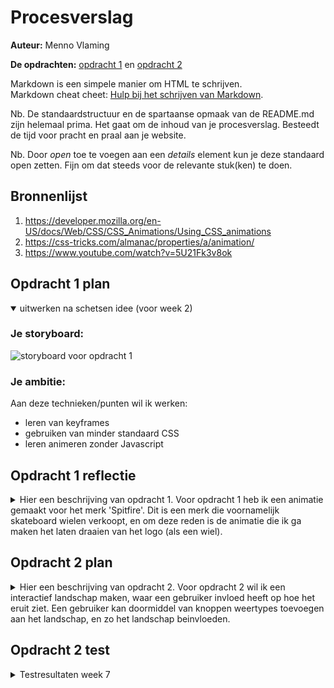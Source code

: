 # Procesverslag
**Auteur:** Menno Vlaming

**De opdrachten:** [opdracht 1](opdracht1/index.html) en [opdracht 2](opdracht2/index.html)


Markdown is een simpele manier om HTML te schrijven.  
Markdown cheat cheet: [Hulp bij het schrijven van Markdown](https://github.com/adam-p/markdown-here/wiki/Markdown-Cheatsheet).

Nb. De standaardstructuur en de spartaanse opmaak van de README.md zijn helemaal prima. Het gaat om de inhoud van je procesverslag. Besteedt de tijd voor pracht en praal aan je website.

Nb. Door *open* toe te voegen aan een *details* element kun je deze standaard open zetten. Fijn om dat steeds voor de relevante stuk(ken) te doen.



## Bronnenlijst
  1. https://developer.mozilla.org/en-US/docs/Web/CSS/CSS_Animations/Using_CSS_animations
  2. https://css-tricks.com/almanac/properties/a/animation/
  3. https://www.youtube.com/watch?v=5U21Fk3v8ok



## Opdracht 1 plan

<details open>
  <summary>uitwerken na schetsen idee (voor week 2)</summary>


  ### Je storyboard:
  <img src="readme-images/schets.png" width="375px" alt="storyboard voor opdracht 1">


  ### Je ambitie: 
  Aan deze technieken/punten wil ik werken:
  - leren van keyframes
  - gebruiken van minder standaard CSS 
  - leren animeren zonder Javascript
 
</details>



## Opdracht 1 reflectie

<details>
  <summary>Hier een beschrijving van opdracht 1. 
  Voor opdracht 1 heb ik een animatie gemaakt voor het merk 'Spitfire'. 
  Dit is een merk die voornamelijk skateboard wielen verkoopt, 
  en om deze reden is de animatie die ik ga maken het laten draaien van het logo (als een wiel).</summary>


  ### Je uitkomst - karakteristiek screenshot(s):
  <img src="readme-images/spitfirea.png" width="375px" alt="uitomst opdracht 1">


  ### Dit ging goed/Heb ik geleerd: 
  Wat ik heb geleerd, is het gebruik maken van een ::after atribute, hiermee heb ik de cirkel gemaakt.

  Wat ik ook heb geleerd is het animeren doormiddel van alleen CSS, het gebruik van keyframes en animations, 
  en het gebruik van font-face voor fonts, dit had ik alle 3 nog nooit gedaan.

  Ook heb ik nog nooit eerder gebruik gemaakt van CSS variabelen en de dark mode optie gebruikt voor andere styling.

  <img src="readme-images/spitfirelight.png" width="375px" alt="dark/light mode">


  ### Dit was lastig/Is niet gelukt:
  Wat ik nog toe had willen voegen, dat helaas niet gelukt is, is dat ik de ::after, dus het 'wiel', wou laten
  draaien om zo nog meer het draaiende wiel effect te geven.

</details>



## Opdracht 2 plan

<details>
  <summary>Hier een beschrijving van opdracht 2.
  Voor opdracht 2 wil ik een interactief landschap maken, waar een gebruiker invloed heeft op hoe het eruit ziet.
  Een gebruiker kan doormiddel van knoppen weertypes toevoegen aan het landschap, en zo het landschap beinvloeden. </summary>


  ### Je ontwerp:
  <img src="readme-images/concept.png" width="375px" alt="ontwerp opdracht 2">


  ### Je ambitie: 
  Aan deze technieken/punten wil ik werken:
  - Met javascript images veranderen (DOM manipulatie).
  - Met javascript css klassen toevoegen. 
  - CSS filters gebruiken/ animaties maken
</details>



## Opdracht 2 test

<details>
  <summary>Testresultaten week 7</summary>

  Ik heb tijdens het testen 5 bevindingen gevonden waar nog aan gewerkt moet worden. 



  ### Bevinding 1:
  De styling van het product was nog niet in orde, er was nog niet genoeg gedaan aan styling omdat ik eerst de functionaliteiten in orde wou hebben.

  #### oplossing:
  Ik ga na het helemaal uitwerken van de functies, de CSS maken. Tot nu toe was alleen de styling uitgewerkt die noodzakelijk was voor de functies.

  ### Bevinding 2:
  Er ontbreekt nog een nachtmodus waar de CSS anders is als de gebruiker zijn laptop in dark mode staat.

  #### oplossing:
  Dit was ik vergeten te doen, na aanleiding hiervan heb ik een dark modus gemaakt.
  
  <img src="readme-images/nightmode.png" width="375px" alt="dark mode">

  
  ### Bevinding 3:  
  Tijdens het testen kwam ik erachter dat de styling van de images ook op de images van de button gaat, dit is niet de bedoeling en ziet er slordig uit. 

  #### oplossing:
  Dit is opgelost met het gebruiken van een :not selector, hier zorg je ervoor dat hij een specifiek element niet meeneemt in de styling. 
  <img src="readme-images/notselector.png" width="375px" alt="not selector">




## Opdracht 2 reflectie

  <summary>Reflectie week 8</summary>

  ### Je uitkomst - karakteristiek screenshot(s):
  
  <img src="readme-images/eind.png" width="375px" alt="uitkomst opdracht 2">


  ### Dit ging goed/Heb ik geleerd: 
  Wat ik vooral heb geleerd is hoe ik met Javascript een timer gebruik om waardes te controleren en vervolgens met een if else functie te runnen. 

  <img src="readme-images/ifelse.png" width="375px" alt="if else code">


 ### Dit was lastig/Is niet gelukt:
  Wat ik graag nog toe had willen voegen, is dat het landschap (de img) ook veranderd bij de sneeuwfunctie, dit is helaas niet gelukt omdat de  functie hierboven constant aan het switchen is tussen de regenplaatjes.

  Ook had ik misschien de regenplaatjes willen vervangen voor CSS effecten waardoor ik geen plaatjes hoef te gebruiken.
  Ik vond het een leuke uitdaging om te doen met Javascript, maar ik denk dat het resultaat mooier was geweest als ik alleen maar CSS had gebruikt. 

  
  <img src="readme-images/snow.png" width="375px" alt="sneeuw">
  
</details>
